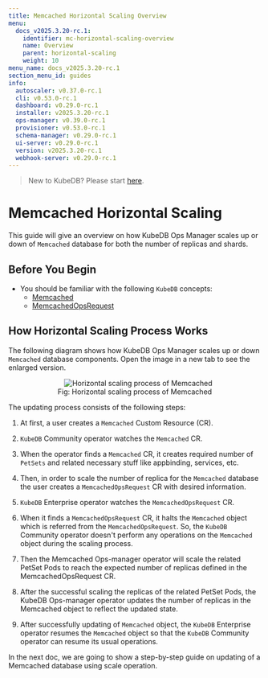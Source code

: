 ```yaml
---
title: Memcached Horizontal Scaling Overview
menu:
  docs_v2025.3.20-rc.1:
    identifier: mc-horizontal-scaling-overview
    name: Overview
    parent: horizontal-scaling
    weight: 10
menu_name: docs_v2025.3.20-rc.1
section_menu_id: guides
info:
  autoscaler: v0.37.0-rc.1
  cli: v0.53.0-rc.1
  dashboard: v0.29.0-rc.1
  installer: v2025.3.20-rc.1
  ops-manager: v0.39.0-rc.1
  provisioner: v0.53.0-rc.1
  schema-manager: v0.29.0-rc.1
  ui-server: v0.29.0-rc.1
  version: v2025.3.20-rc.1
  webhook-server: v0.29.0-rc.1
---
```


> New to KubeDB? Please start [here](/docs/v2025.3.20-rc.1/README).

# Memcached Horizontal Scaling

This guide will give an overview on how KubeDB Ops Manager scales up or down of `Memcached` database for both the number of replicas and shards.

## Before You Begin

- You should be familiar with the following `KubeDB` concepts:
  - [Memcached](/docs/v2025.3.20-rc.1/guides/memcached/concepts/memcached)
  - [MemcachedOpsRequest](/docs/v2025.3.20-rc.1/guides/memcached/concepts/memcached-opsrequest)

## How Horizontal Scaling Process Works

The following diagram shows how KubeDB Ops Manager scales up or down `Memcached` database components. Open the image in a new tab to see the enlarged version.

<figure align="center">
  <img alt="Horizontal scaling process of Memcached" src="/docs/v2025.3.20-rc.1/images/memcached/memcached-horizontal-scaling.png">
<figcaption align="center">Fig: Horizontal scaling process of Memcached</figcaption>
</figure>

The updating process consists of the following steps:

1. At first, a user creates a `Memcached` Custom Resource (CR).

2. `KubeDB` Community operator watches the `Memcached` CR.

3. When the operator finds a `Memcached` CR, it creates required number of `PetSets` and related necessary stuff like appbinding, services, etc.

4. Then, in order to scale the number of replica for the `Memcached` database the user creates a `MemcachedOpsRequest` CR with desired information.

5. `KubeDB` Enterprise operator watches the `MemcachedOpsRequest` CR.

6. When it finds a `MemcachedOpsRequest` CR, it halts the `Memcached` object which is referred from the `MemcachedOpsRequest`. So, the `KubeDB` Community operator doesn't perform any operations on the `Memcached` object during the scaling process.

7. Then the Memcached Ops-manager operator will scale the related PetSet Pods to reach the expected number of replicas defined in the MemcachedOpsRequest CR.

8. After the successful scaling the replicas of the related PetSet Pods, the KubeDB Ops-manager operator updates the number of replicas in the Memcached object to reflect the updated state.

9. After successfully updating of `Memcached` object, the `KubeDB` Enterprise operator resumes the `Memcached` object so that the `KubeDB` Community operator can resume its usual operations.

In the next doc, we are going to show a step-by-step guide on updating of a Memcached database using scale operation.
